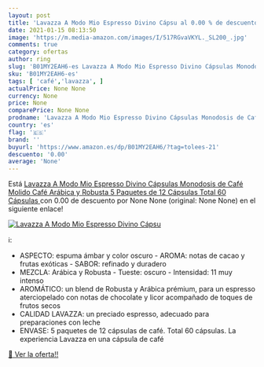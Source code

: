 ```yaml
---
layout: post
title: 'Lavazza A Modo Mio Espresso Divino Cápsu al 0.00 % de descuento'
date: 2021-01-15 08:13:50
image: 'https://m.media-amazon.com/images/I/517RGvaVKYL._SL200_.jpg'
comments: true
category: ofertas
author: ring
slug: 'B01MY2EAH6-es Lavazza A Modo Mio Espresso Divino Cápsulas Monodosis de...'
sku: 'B01MY2EAH6-es'
tags: [ 'café','lavazza', ]
actualPrice: None None
currency: None
price: None
comparePrice: None None
prodname: 'Lavazza A Modo Mio Espresso Divino Cápsulas Monodosis de Café Molido  Café Arábica y Robusta  5 Paquetes de 12 Cápsulas  Total 60 Cápsulas '
country: 'es'
flag: '🇪🇸'
brand: ''
buyurl: 'https://www.amazon.es/dp/B01MY2EAH6/?tag=tolees-21'
descuento: '0.00'
average: 'None'
---
```


Está [Lavazza A Modo Mio Espresso Divino Cápsulas Monodosis de Café Molido  Café Arábica y Robusta  5 Paquetes de 12 Cápsulas  Total 60 Cápsulas ](https://www.amazon.es/dp/B01MY2EAH6/?tag=tolees-21) con 0.00 de descuento por None None (original: None None) en el siguiente enlace!

[![Lavazza A Modo Mio Espresso Divino Cápsu](https://m.media-amazon.com/images/I/517RGvaVKYL._SL200_.jpg)](https://www.amazon.es/dp/B01MY2EAH6/?tag=tolees-21)

ℹ️:

- ASPECTO: espuma ámbar y color oscuro - AROMA: notas de cacao y frutas exóticas - SABOR: refinado y duradero
- MEZCLA: Arábica y Robusta - Tueste: oscuro - Intensidad: 11 muy intenso
- AROMÁTICO: un blend de Robusta y Arábica prémium, para un espresso aterciopelado con notas de chocolate y licor acompañado de toques de frutos secos
- CALIDAD LAVAZZA: un preciado espresso, adecuado para preparaciones con leche
- ENVASE: 5 paquetes de 12 cápsulas de café. Total 60 cápsulas. La experiencia Lavazza en una cápsula de café

[🛒 Ver la oferta!!](https://www.amazon.es/dp/B01MY2EAH6/?tag=tolees-21)
